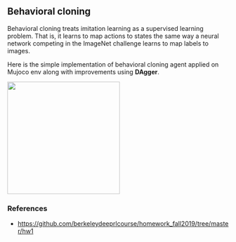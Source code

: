 ## Behavioral cloning

Behavioral cloning treats imitation learning as a supervised learning problem. That is, it learns to map actions to states the same way a neural network competing in the ImageNet challenge learns to map labels to images. 

Here is the simple implementation of behavioral cloning agent applied on Mujoco env along with improvements using **DAgger**.

<img src="https://github.com/andrijazz/playground/blob/master/projects/imitation/movie.gif" width="256" height="256">

### References
* https://github.com/berkeleydeeprlcourse/homework_fall2019/tree/master/hw1

